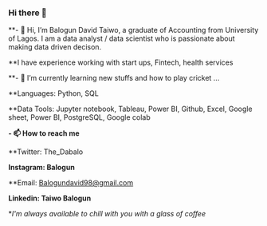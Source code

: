 ### Hi there 👋
**- 👋 Hi, I’m Balogun David Taiwo, a graduate of Accounting from University of Lagos. I am a data analyst / data scientist who is passionate about making data driven decison.   

**I have experience working with start ups, Fintech, health services 


**- 🌱 I’m currently learning new stuffs and how to play cricket  ...

**Languages: Python, SQL

**Data Tools:  Jupyter notebook, Tableau, Power BI, Github, Excel, Google sheet, Power BI, PostgreSQL, Google colab


**- 📫 How to reach me**

  **Twitter: The_Dabalo
  
  **Instagram: Balogun**
  
  **Email: Balogundavid98@gmail.com
  
  **Linkedin: Taiwo Balogun**
  
  **I'm always available to chill with you with a glass of coffee*  



<!--
**DABALO98/DABALO98** is a ✨ _special_ ✨ repository because its `README.md` (this file) appears on your GitHub profile
